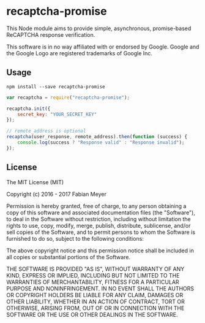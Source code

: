 # recaptcha-promise

This Node module aims to provide simple, asynchronous, promise-based ReCAPTCHA
response verification.

This software is in no way affiliated with or endorsed by Google.
Google and the Google Logo are registered trademarks of Google Inc.



## Usage

```
npm install --save recaptcha-promise
```

```javascript
var recaptcha = require("recaptcha-promise");

recaptcha.init({
    secret_key: "YOUR_SECRET_KEY"
});

// remote_address is optional
recaptcha(user_response, remote_address).then(function (success) {
    console.log(success ? "Response valid" : "Response invalid");
});
```



## License

The MIT License (MIT)

Copyright (c) 2016 - 2017 Fabian Meyer

Permission is hereby granted, free of charge, to any person obtaining a copy
of this software and associated documentation files (the "Software"), to deal
in the Software without restriction, including without limitation the rights
to use, copy, modify, merge, publish, distribute, sublicense, and/or sell
copies of the Software, and to permit persons to whom the Software is
furnished to do so, subject to the following conditions:

The above copyright notice and this permission notice shall be included in all
copies or substantial portions of the Software.

THE SOFTWARE IS PROVIDED "AS IS", WITHOUT WARRANTY OF ANY KIND, EXPRESS OR
IMPLIED, INCLUDING BUT NOT LIMITED TO THE WARRANTIES OF MERCHANTABILITY,
FITNESS FOR A PARTICULAR PURPOSE AND NONINFRINGEMENT. IN NO EVENT SHALL THE
AUTHORS OR COPYRIGHT HOLDERS BE LIABLE FOR ANY CLAIM, DAMAGES OR OTHER
LIABILITY, WHETHER IN AN ACTION OF CONTRACT, TORT OR OTHERWISE, ARISING FROM,
OUT OF OR IN CONNECTION WITH THE SOFTWARE OR THE USE OR OTHER DEALINGS IN THE
SOFTWARE.
